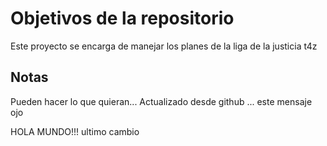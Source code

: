# Objetivos de la repositorio

Este proyecto se encarga de manejar los planes de la liga de la justicia
t4z

## Notas
Pueden hacer lo que quieran...
Actualizado desde github ... este mensaje ojo


HOLA MUNDO!!! ultimo cambio
